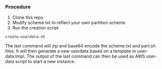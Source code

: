 ### Procedure

1. Clone this repo
1. Modify scheme.txt to reflect your own partition scheme
1. Run the creation script
```
create-userdata.sh
```

The last command will zip and base64 encode the scheme.txt and part.sh files. It will then generate a new userdata based on a template in user-data.tmpl. The output of the last command can then be used as AWS user-data script to start a new instance.
